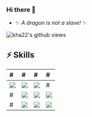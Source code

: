 ### Hi there 👋

- ✨ _A dragon is not a slave!_ ✨

<img align="center" src="https://gpvc.arturio.dev/kha22" alt="kha22's github views" />

<h2>⚡ Skills</h2>

| # | # | # | # |
| :------------ | :--------------- | :----- | :----- |
| <img src="https://img.shields.io/badge/-C++-0D1117?style=flat-square&logo=c&logoColor=351c75"> | <img src="https://img.shields.io/badge/-HTML5-0D1117?style=flat-square&logo=html5&logoColor=351c75"> | <img src="https://img.shields.io/badge/-MySQL-0D1117?style=flat-square&logo=mysql&logoColor=351c75"> | # |
| # | <img src="https://img.shields.io/badge/-CSS3-0D1117?style=flat-square&logo=css3&logoColor=351c75"> | <img src="https://img.shields.io/badge/-MongoDB-0D1117?style=flat-square&logo=mongodb&logoColor=351c75"> | <img src="https://img.shields.io/badge/-Git-0D1117?style=flat-square&logo=git&logoColor=351c75"> |
| # | <img src="https://img.shields.io/badge/-php-0D1117?style=flat-square&logo=php&logoColor=351c75"> | <img src="https://img.shields.io/badge/-MariaDB-0D1117?style=flat-square&logo=mysql&logoColor=351c75"> | <img src="https://img.shields.io/badge/-Windows-0D1117?style=flat-square&logo=windows&logoColor=351c75"> |

<!--
**kha22/kha22** is a ✨ _special_ ✨ repository because its `README.md` (this file) appears on your GitHub profile.

Here are some ideas to get you started:

- 🔭 I’m currently working on ...
- 🌱 I’m currently learning ...
- 👯 I’m looking to collaborate on ...
- 🤔 I’m looking for help with ...
- 💬 Ask me about ...
- 📫 How to reach me: ...
- 😄 Pronouns: ...
- ⚡ Fun fact: ...
-->
